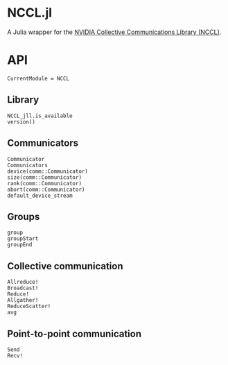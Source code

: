 # NCCL.jl

 A Julia wrapper for the [NVIDIA Collective Communications Library (NCCL)](https://developer.nvidia.com/nccl).

# API

```@meta
CurrentModule = NCCL
```

## Library

```@docs
NCCL_jll.is_available
version()
```

## Communicators

```@docs
Communicator
Communicators
device(comm::Communicator)
size(comm::Communicator)
rank(comm::Communicator)
abort(comm::Communicator)
default_device_stream
```

## Groups

```@docs
group
groupStart
groupEnd
```

## Collective communication

```@docs
Allreduce!
Broadcast!
Reduce!
Allgather!
ReduceScatter!
avg
```

## Point-to-point communication

```@docs
Send
Recv!
```

